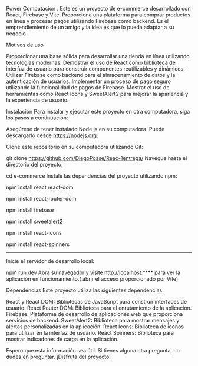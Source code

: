 Power Computacion .
Este es un proyecto de e-commerce desarrollado con React, Firebase y Vite. Proporciona una plataforma para comprar productos en línea y procesar pagos utilizando Firebase como backend. Es el emprendiemiento de
un amigo y la idea es que lo pueda adaptar a su negocio .

Motivos de uso

Proporcionar una base sólida para desarrollar una tienda en línea utilizando tecnologías modernas.
Demostrar el uso de React como biblioteca de interfaz de usuario para construir componentes reutilizables y dinámicos.
Utilizar Firebase como backend para el almacenamiento de datos y la autenticación de usuarios.
Implementar un proceso de pago seguro utilizando la funcionalidad de pagos de Firebase.
Mostrar el uso de herramientas como  React Icons y SweetAlert2 para mejorar la apariencia y la experiencia de usuario.

Instalación
Para instalar y ejecutar este proyecto en otra computadora, siga los pasos a continuación:

Asegúrese de tener instalado Node.js en su computadora. Puede descargarlo desde https://nodejs.org.

Clone este repositorio en su computadora utilizando Git:

git clone <https://github.com/DiegoPosse/Reac-1entrega/>
Navegue hasta el directorio del proyecto:

cd e-commerce
Instale las dependencias del proyecto utilizando npm:

npm install react react-dom

npm install react-router-dom

npm install firebase

npm install sweetalert2

npm install react-icons

npm install react-spinners

-----------------------------------------------------------------------------------
Inicie el servidor de desarrollo local:

npm run dev
Abra su navegador y visite http://localhost:**** para ver la aplicación en funcionamiento.( abrir el acceso proporcionado por Vite)

Dependencias
Este proyecto utiliza las siguientes dependencias:

React y React DOM: Bibliotecas de JavaScript para construir interfaces de usuario.
React Router DOM: Biblioteca para el enrutamiento de la aplicación.
Firebase: Plataforma de desarrollo de aplicaciones web que proporciona servicios de backend.
SweetAlert2: Biblioteca para mostrar mensajes y alertas personalizadas en la aplicación.
React Icons: Biblioteca de iconos para utilizar en la interfaz de usuario.
React Spinners: Biblioteca para mostrar indicadores de carga en la aplicación.



Espero que esta información sea útil. Si tienes alguna otra pregunta, no dudes en preguntar. ¡Disfruta del proyecto!
